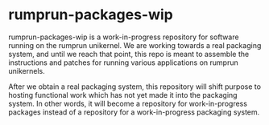 rumprun-packages-wip
====================

rumprun-packages-wip is a work-in-progress repository for software
running on the rumprun unikernel.  We are working towards a real
packaging system, and until we reach that point, this repo is meant to
assemble the instructions and patches for running various applications
on rumprun unikernels.

After we obtain a real packaging system, this repository will shift
purpose to hosting functional work which has not yet made it into
the packaging system.  In other words, it will become a repository for
work-in-progress packages instead of a repository for a work-in-progress
packaging system.

